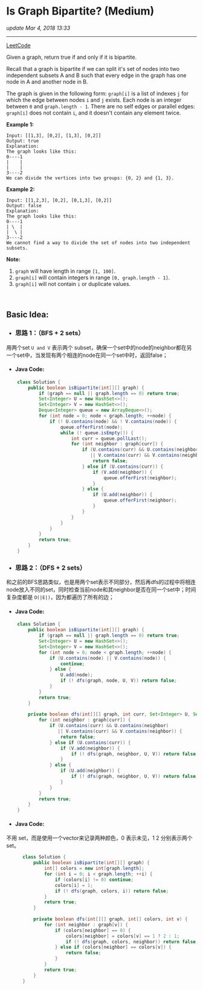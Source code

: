 # Is Graph Bipartite? (Medium)
_update Mar 4, 2018  13:33_

---
[LeetCode](https://leetcode.com/problems/is-graph-bipartite/description/)

Given a graph, return true if and only if it is bipartite.

Recall that a graph is bipartite if we can split it's set of nodes into two independent subsets A and B such that every edge in the graph has one node in A and another node in B.

The graph is given in the following form: `graph[i]` is a list of indexes `j` for which the edge between nodes `i` and `j` exists.  Each node is an integer between `0` and `graph.length - 1`.  There are no self edges or parallel edges: `graph[i]` does not contain `i`, and it doesn't contain any element twice.

**Example 1:**

    Input: [[1,3], [0,2], [1,3], [0,2]]
    Output: true
    Explanation: 
    The graph looks like this:
    0----1
    |    |
    |    |
    3----2
    We can divide the vertices into two groups: {0, 2} and {1, 3}.

**Example 2:**

    Input: [[1,2,3], [0,2], [0,1,3], [0,2]]
    Output: false
    Explanation: 
    The graph looks like this:
    0----1
    | \  |
    |  \ |
    3----2
    We cannot find a way to divide the set of nodes into two independent subsets.
 

**Note:**

1. `graph` will have length in range `[1, 100]`.
2. `graph[i]` will contain integers in range `[0, graph.length - 1]`.
3. `graph[i]` will not contain `i` or duplicate values.

<br>

## Basic Idea:
* ### 思路 1：（BFS + 2 sets）
用两个set `U and V` 表示两个 subset，确保一个set中的node的neighbor都在另一个set中，当发现有两个相连的node在同一个set中时，返回false；
  * #### Java Code:
```java
    class Solution {
        public boolean isBipartite(int[][] graph) {
            if (graph == null || graph.length == 0) return true;
            Set<Integer> U = new HashSet<>();
            Set<Integer> V = new HashSet<>();
            Deque<Integer> queue = new ArrayDeque<>();
            for (int node = 0; node < graph.length; ++node) {
                if (! U.contains(node) && ! V.contains(node)) {
                    queue.offerFirst(node);
                    while (! queue.isEmpty()) {
                        int curr = queue.pollLast();
                        for (int neighbor : graph[curr]) {
                            if (U.contains(curr) && U.contains(neighbor)
                               || V.contains(curr) && V.contains(neighbor)) {
                                return false;
                            } else if (U.contains(curr)) {
                                if (V.add(neighbor)) {
                                    queue.offerFirst(neighbor);
                                }
                            } else {
                                if (U.add(neighbor)) {
                                    queue.offerFirst(neighbor);
                                }
                            }
                        }
                    }
                }
            }
            return true;
        }
    }
```

* ### 思路 2：（DFS + 2 sets）
和之前的BFS思路类似，也是用两个set表示不同部分，然后再dfs的过程中将相连node放入不同的set，同时检查当前node和其neighbor是否在同一个set中；时间复杂度都是 `O(|E|)`，因为都遍历了所有的边；
  * #### Java Code:
```java
    class Solution {
        public boolean isBipartite(int[][] graph) {
            if (graph == null || graph.length == 0) return true;
            Set<Integer> U = new HashSet<>();
            Set<Integer> V = new HashSet<>();
            for (int node = 0; node < graph.length; ++node) {
                if (U.contains(node) || V.contains(node)) {
                    continue;
                } else {
                    U.add(node);
                    if (! dfs(graph, node, U, V)) return false;
                }
            }
            return true;
        }
    
        private boolean dfs(int[][] graph, int curr, Set<Integer> U, Set<Integer> V) {
            for (int neighbor : graph[curr]) {
                if (U.contains(curr) && U.contains(neighbor) 
                   || V.contains(curr) && V.contains(neighbor)) {
                    return false;
                } else if (U.contains(curr)) {
                    if (V.add(neighbor)) {
                        if (! dfs(graph, neighbor, U, V)) return false;
                    }
                } else {
                    if (U.add(neighbor)) {
                        if (! dfs(graph, neighbor, U, V)) return false;
                    }
                }
            }
            return true;
        }
    }
```
  * #### Java Code:
  不用 set，而是使用一个vector来记录两种颜色，0 表示未见，1 2 分别表示两个set。
  ```java
        class Solution {
            public boolean isBipartite(int[][] graph) {
                int[] colors = new int[graph.length];
                for (int i = 0; i < graph.length; ++i) {
                    if (colors[i] != 0) continue;
                    colors[i] = 1;
                    if (! dfs(graph, colors, i)) return false;
                }
                return true;
            }
            
            private boolean dfs(int[][] graph, int[] colors, int v) {
                for (int neighbor : graph[v]) {
                    if (colors[neighbor] == 0) {
                        colors[neighbor] = colors[v] == 1 ? 2 : 1;
                        if (! dfs(graph, colors, neighbor)) return false;
                    } else if (colors[neighbor] == colors[v]) {
                        return false;
                    }
                }
                return true;
            }
        }
  ```
  
  
    































